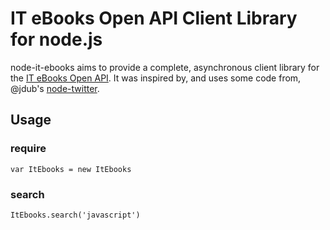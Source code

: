 # IT eBooks Open API Client Library for node.js

node-it-ebooks aims to provide a complete, asynchronous client library for the [IT eBooks Open API](http://it-ebooks-api.info/). It was inspired by, and uses some code from, @jdub's [node-twitter](https://github.com/jdub/node-twitter).

## Usage

### require

	var ItEbooks = new ItEbooks

### search
	
	ItEbooks.search('javascript')
